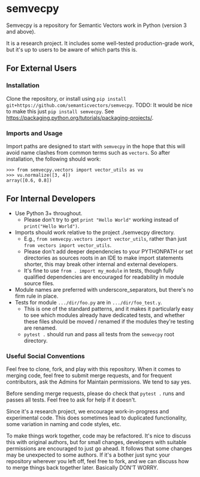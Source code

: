 # semvecpy 

Semvecpy is a repository for Semantic Vectors work in Python (version 3 and above).

It is a research project. It includes some well-tested production-grade work, but it's up to
users to be aware of which parts this is.

## For External Users

### Installation

Clone the repository, or install using `pip install git+https://github.com/semanticvectors/semvecpy`.
TODO: It would be nice to make this just `pip install semvecpy`. See https://packaging.python.org/tutorials/packaging-projects/.

### Imports and Usage

Import paths are designed to start with `semvecpy` in the hope that this will avoid name clashes from common terms such
as `vectors`. So after installation, the following should work:

```
>>> from semvecpy.vectors import vector_utils as vu
>>> vu.normalize([3, 4])
array([0.6, 0.8])
```

## For Internal Developers

* Use Python 3+ throughout. 
  * Please don't try to get `print "Hello World"` working instead of `print("Hello World")`.
* Imports should work relative to the project ./semvecpy directory.
  * E.g., `from semvecpy.vectors import vector_utils`, rather than just `from vectors import vector_utils`.
  * Please don't add deeper dependencies to your PYTHONPATH or set directories as sources roots in an IDE to make import
  statements shorter, this may break other internal and external developers.
  * It's fine to use `from . import my_module` in tests, though fully qualified dependencies are encouraged for readability
  in module source files.
* Module names are preferred with underscore_separators, but there's no firm rule in place.
* Tests for module `.../dir/foo.py` are in `.../dir/foo_test.y`.
  * This is one of the standard patterns, and it makes it particularly easy to see which modules
  already have dedicated tests, and whether these files should be moved / renamed if the modules
  they're testing are renamed.
  * `pytest .` should run and pass all tests from the `semvecpy` root directory.
 
### Useful Social Conventions

Feel free to clone, fork, and play with this repository. When it comes to merging code,
feel free to submit merge requests, and for frequent contributors, ask the Admins for
Maintain permissions. We tend to say yes.

Before sending merge requests, please do check that `pytest .` runs and passes all tests.
Feel free to ask for help if it doesn't.

Since it's a research project, we encourage work-in-progress and experimental code. 
This does sometimes lead to duplicated functionality, some variation in naming and code styles,
etc. 

To make things work together, code may be refactored. It's nice to discuss this with original 
authors, but for small changes, developers with suitable permissions are encouraged to just
go ahead. It follows that some changes may be unexpected to some authors. If 
it's a bother just sync your repository wherever you left off, feel free to fork, and we can 
discuss how to merge things back together later. Basically DON'T WORRY.

